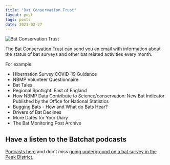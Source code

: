 ```yaml
---
title: "Bat Conservation Trust"
layout: post
tags: posts
date: 2021-02-27
---
```

![Bat Conservation Trust](https://ci3.googleusercontent.com/proxy/AAtR-HtuLi91I2amYUt1wK4qIm_ovZ79hzGL20jSKX3GxCPH0deC1HVRUATugrszqzHhpgbB74Hv_dlpJ017YFhdPqhJaa16c5h8oGClnR7o-iPiu50qO3PgizXFGSuJ_y1bjS99SPEVz7dHShy5wu7jbo08qRSShbk=s0-d-e1-ft#https://gallery.mailchimp.com/74f9f582daeaaab236cc1ebf0/images/9044dbe3-e056-42f1-b603-2aa419c363d1.jpg)

The [Bat Conservation Trust](https://www.bats.org.uk/) can send you an email with information about the status of bat surveys and other bat related activities every month. 

For example:

* Hibernation Survey COVID-19 Guidance
* NBMP Volunteer Questionnaire 
* Bat Tales
* Regional Spotlight: East of England
* How NBMP Data Contribute to Science/conservation: New Bat Indicator Published by the Office for National Statistics
* Bugging Bats - How and What do Bats Hear?
* Drivers of Bat Declines
* More Dates for Your Diary
* The Bat Monitoring Post Archive

## Have a listen to the Batchat podcasts

[Podcasts here](https://www.bats.org.uk/resources/batchat-the-bat-conservation-trust-podcast) and don't miss [going underground on a bat survey in the Peak District.](https://batchat.buzzsprout.com/680561/7325905-going-underground-on-a-hibernation-survey)
